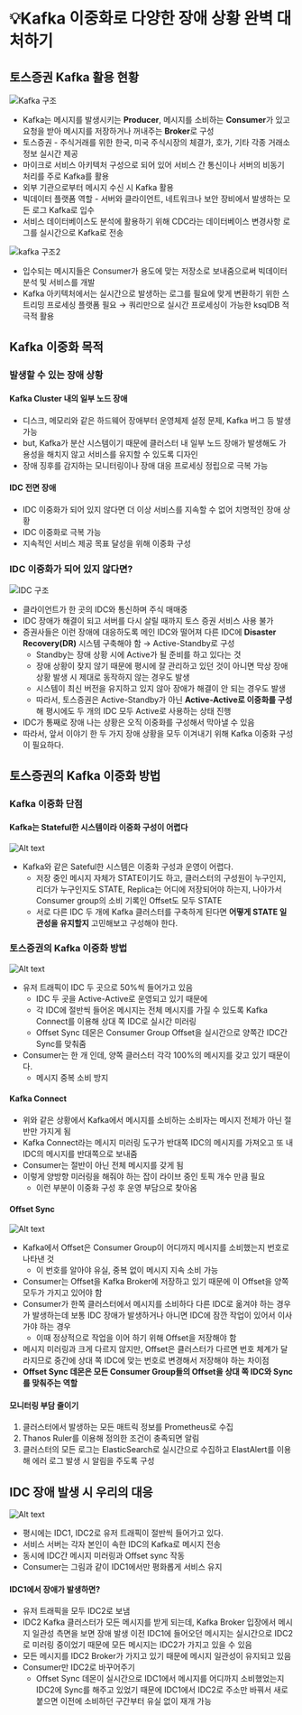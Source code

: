 # 💡Kafka 이중화로 다양한 장애 상황 완벽 대처하기

## 토스증권 Kafka 활용 현황

![Kafka 구조](./img/image.png)
- Kafka는 메시지를 발생시키는 **Producer**, 메시지를 소비하는 **Consumer**가 있고 요청을 받아 메시지를 저장하거나 꺼내주는 **Broker**로 구성
- 토스증권 - 주식거래를 위한 한국, 미국 주식시장의 체결가, 호가, 기타 각종 거래소 정보 실시간 제공
- 마이크로 서비스 아키텍처 구성으로 되어 있어 서비스 간 통신이나 서버의 비동기 처리를 주로 Kafka를 활용
- 외부 기관으로부터 메시지 수신 시 Kafka 활용
- 빅데이터 플랫폼 역할 - 서버와 클라이언트, 네트워크나 보안 장비에서 발생하는 모든 로그 Kafka로 입수
- 서비스 데이터베이스도 분석에 활용하기 위해 CDC라는 데이터베이스 변경사항 로그를 실시간으로 Kafka로 전송

![kafka 구조2](./img/image-1.png)

- 입수되는 메시지들은 Consumer가 용도에 맞는 저장소로 보내줌으로써 빅데이터 분석 및 서비스를 개발
- Kafka 아키텍처에서는 실시간으로 발생하는 로그를 필요에 맞게 변환하기 위한 스트리밍 프로세싱 플랫폼 필요 → 쿼리만으로 실시간 프로세싱이 가능한 ksqlDB 적극적 활용

## Kafka 이중화 목적

### 발생할 수 있는 장애 상황

#### Kafka Cluster 내의 일부 노드 장애

* 디스크, 메모리와 같은 하드웨어 장애부터 운영체제 설정 문제, Kafka 버그 등 발생 가능
* but, Kafka가 분산 시스템이기 때문에 클러스터 내 일부 노드 장애가 발생해도 가용성을 해치지 않고 서비스를 유지할 수 있도록 디자인
* 장애 징후를 감지하는 모니터링이나 장애 대응 프로세싱 정립으로 극복 가능

#### IDC 전면 장애

* IDC 이중화가 되어 있지 않다면 더 이상 서비스를 지속할 수 없어 치명적인 장애 상황
* IDC 이중화로 극복 가능
* 지속적인 서비스 제공 목표 달성을 위해 이중화 구성

### IDC 이중화가 되어 있지 않다면?

![IDC 구조](./img/image-2.png)

- 클라이언트가 한 곳의 IDC와 통신하며 주식 매매중
- IDC 장애가 해결이 되고 서버를 다시 살릴 때까지 토스 증권 서비스 사용 불가
- 증권사들은 이런 장애에 대응하도록 메인 IDC와 떨어져 다른 IDC에 **Disaster Recovery(DR)** 시스템 구축해야 함 → Active-Standby로 구성
    - Standby는 장애 상황 시에 Active가 될 준비를 하고 있다는 것
    - 장애 상황이 잦지 않기 때문에 평시에 잘 관리하고 있던 것이 아니면 막상 장애 상황 발생 시 제대로 동작하지 않는 경우도 발생
    - 시스템이 최신 버전을 유지하고 있지 않아 장애가 해결이 안 되는 경우도 발생
    - 따라서, 토스증권은 Active-Standby가 아닌 **Active-Active로 이중화를 구성**해 평시에도 두 개의 IDC 모두 Active로 사용하는 상태 진행
- IDC가 통째로 장애 나는 상황은 오직 이중화를 구성해서 막아낼 수 있음
- 따라서, 앞서 이야기 한 두 가지 장애 상황을 모두 이겨내기 위해 Kafka 이중화 구성이 필요하다.

## 토스증권의 Kafka 이중화 방법

### Kafka 이중화 단점

#### Kafka는 Stateful한 시스템이라 이중화 구성이 어렵다

![Alt text](./img/image-3.png)

- Kafka와 같은 Sateful한 시스템은 이중화 구성과 운영이 어렵다.
    - 저장 중인 메시지 자체가 STATE이기도 하고, 클러스터의 구성원이 누구인지, 리더가 누구인지도 STATE, Replica는 어디에 저장되어야 하는지, 나아가서 Consumer group의 소비 기록인 Offset도 모두 STATE
    - 서로 다른 IDC 두 개에 Kafka 클러스터를 구축하게 된다면 **어떻게 STATE 일관성을 유지할지** 고민해보고 구성해야 한다.

### 토스증권의 Kafka 이중화 방법

![Alt text](./img/image-4.png)

- 유저 트래픽이 IDC 두 곳으로 50%씩 들어가고 있음
    - IDC 두 곳을 Active-Active로 운영되고 있기 때문에
    - 각 IDC에 절반씩 들어온 메시지는 전체 메시지를 가질 수 있도록 Kafka Connect를 이용해 상대 쪽 IDC로 실시간 미러링
    - Offset Sync 데몬은 Consumer Group Offset을 실시간으로 양쪽간 IDC간 Sync를 맞춰줌
- Consumer는 한 개 인데, 양쪽 클러스터 각각 100%의 메시지를 갖고 있기 때문이다.
    - 메시지 중복 소비 방지

#### Kafka Connect

- 위와 같은 상황에서 Kafka에서 메시지를 소비하는 소비자는 메시지 전체가 아닌 절반만 가지게 됨
- Kafka Connect라는 메시지 미러링 도구가 반대쪽 IDC의 메시지를 가져오고 또 내 IDC의 메시지를 반대쪽으로 보내줌
- Consumer는 절반이 아닌 전체 메시지를 갖게 됨
- 이렇게 양방향 미러링을 해줘야 하는 잡이 라이브 중인 토픽 개수 만큼 필요
    - 이런 부분이 이중화 구성 후 운영 부담으로 찾아옴

#### Offset Sync

![Alt text](./img/image-5.png)

- Kafka에서 Offset은 Consumer Group이 어디까지 메시지를 소비했는지 번호로 나타낸 것
    - 이 번호를 알아야 유실, 중복 없이 메시지 지속 소비 가능
- Consumer는 Offset을 Kafka Broker에 저장하고 있기 때문에 이 Offset을 양쪽 모두가 가지고 있어야 함
- Consumer가 한쪽 클러스터에서 메시지를 소비하다 다른 IDC로 옮겨야 하는 경우가 발생하는데 보통 IDC 장애가 발생하거나 아니면 IDC에 잠깐 작업이 있어서 이사 가야 하는 경우
    - 이때 정상적으로 작업을 이어 하기 위해 Offset을 저장해야 함
- 메시지 미러링과 크게 다르지 않지만, Offset은 클러스터가 다르면 번호 체계가 달라지므로 중간에 상대 쪽 IDC에 맞는 번호로 변경해서 저장해야 하는 차이점
- **Offset Sync 데몬은 모든 Consumer Group들의 Offset을 상대 쪽 IDC와 Sync를 맞춰주는 역할**

#### 모니터링 부담 줄이기

1. 클러스터에서 발생하는 모든 매트릭 정보를 Prometheus로 수집
2. Thanos Ruler를 이용해 정의한 조건이 충족되면 알림
3. 클러스터의 모든 로그는 ElasticSearch로 실시간으로 수집하고 ElastAlert를 이용해 에러 로그 발생 시 알림을 주도록 구성

## IDC 장애 발생 시 우리의 대응

![Alt text](./img/image-6.png)

- 평시에는 IDC1, IDC2로 유저 트래픽이 절반씩 들어가고 있다.
- 서비스 서버는 각자 본인이 속한 IDC의 Kafka로 메시지 전송
- 동시에 IDC간 메시지 미러링과 Offset sync 작동
- Consumer는 그림과 같이 IDC1에서만 평화롭게 서비스 유지

#### IDC1에서 장애가 발생하면?

- 유저 트래픽을 모두 IDC2로 보냄
- IDC2 Kafka 클러스터가 모든 메시지를 받게 되는데, Kafka Broker 입장에서 메시지 일관성 측면을 보면 장애 발생 이전 IDC1에 들어오던 메시지는 실시간으로 IDC2로 미러링 중이었기 때문에 모든 메시지는 IDC2가 가지고 있을 수 있음
- 모든 메시지를 IDC2 Broker가 가지고 있기 때문에 메시지 일관성이 유지되고 있음
- Consumer만 IDC2로 바꾸어주기
    - Offset Sync 데몬이 실시간으로 IDC1에서 메시지를 어디까지 소비했었는지 IDC2에 Sync를 해주고 있었기 때문에 IDC1에서 IDC2로 주소만 바꿔서 새로 붙으면 이전에 소비하던 구간부터 유실 없이 재개 가능
